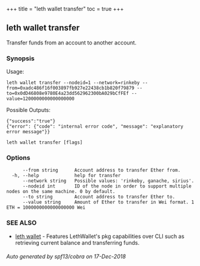 +++
title = "leth wallet transfer"
toc = true
+++

## leth wallet transfer

Transfer funds from an account to another account.

### Synopsis


Usage:

	leth wallet transfer --nodeid=1 --network=rinkeby --from=0xadc486f16f003897fb927e22438cb1b820f79879 --to=0x0dD46808e9780E4a23dd562962300bA029bCfFEf --value=1200000000000000000

Possible Outputs:

	{"success":"true"}
	{"error": {"code": "internal error code", "message": "explanatory error message"}}


```
leth wallet transfer [flags]
```

### Options

```
      --from string      Account address to transfer Ether from.
  -h, --help             help for transfer
      --network string   Possible values: 'rinkeby, ganache, sirius'.
      --nodeid int       ID of the node in order to support multiple nodes on the same machine. 0 by default.
      --to string        Account address to transfer Ether to.
      --value string     Amount of Ether to transfer in Wei format. 1 ETH = 1000000000000000000 Wei
```

### SEE ALSO

* [leth wallet](leth_wallet.md)	 - Features LethWallet's pkg capabilities over CLI such as retrieving current balance and transferring funds.

###### Auto generated by spf13/cobra on 17-Dec-2018
